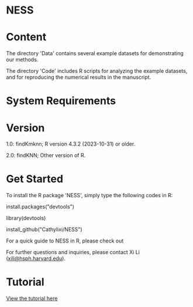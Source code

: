 # NESS

# Content
The directory 'Data' contains several example datasets for demonstrating our methods.

The directory 'Code' includes R scripts for analyzing the example datasets, and for reproducing the numerical results in the manuscript.

# System Requirements

# Version

1.0: findKmknn; R version 4.3.2 (2023-10-31) or older.

2.0: findKNN; Other version of R.

# Get Started
To install the R package 'NESS', simply type the following codes in R:

install.packages("devtools")

library(devtools)

install_github("Cathylixi/NESS")

For a quick guide to NESS in R, please check out 

For further questions and inquiries, please contact Xi Li (xili@hsph.harvard.edu).

# Tutorial

[View the tutorial here](https://cathylixi.github.io/NESS/docs/tutorial.html)


